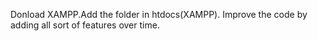 Donload XAMPP.Add the folder in htdocs(XAMPP). Improve the code by adding all sort of features over time.
